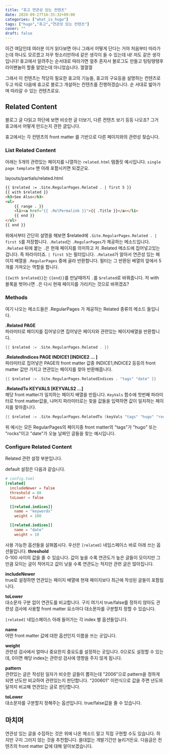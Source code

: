 ```yaml
---
title: "휴고 연관성 있는 컨텐츠"
date: 2020-09-27T16:35:32+09:00
categories: ["what_is_hugo"]
tags: ["hugo","휴고","연관성 있는 컨텐츠"]
cover: ""
draft: false
---
```


이건 여담인데 여러분 이거 읽다보면 아니 그래서 어떻게 단다는 거야 처음부터 따라가는데 하나도 모르겠고 자꾸 헛소리만하네 같은 생각이 들 수 있는데 네! 저도 같은 생각입니다! 휴고에서 알려주는 순서대로 따라가면 얼추 혼자서 블로그도 만들고 팅팅탱탱후라이팬놀이 할줄 알았는데 아니었습니다. 껄껄껄

그래서 이 컨텐츠는 적당히 필요한 휴고의 기능들, 휴고의 구요등을 설명하는 컨텐츠로 두고 따로 다음에 휴고로 블로그 개설하는 컨텐츠를 진행하겠습니다. 순 서대로 밟아가며 따라갈 수 있는 컨텐츠로요.

## Related Content
블로그 글 다읽고 하단에 보면 비슷한 글 더보기, 다른 컨텐츠 보기 등등 나오죠? 그거 휴고에서 어떻게 만드는지 관한 글입니다.

휴고에서는 각 컨텐츠의 front matter 를 기반으로 다른 페이지와의 관련성 찾습니다.

### List Related Content
아래는 5개의 관련있는 페이지를 나열하는 `related.html` 템플릿 예시입니다. `single page template` 맨 아래 포함시키면 되겠군요.

layouts/partials/related.html
```html
{{ $related := .Site.RegularPages.Related . | first 5 }}
{{ with $related }}
<h3>See Also</h3>
<ul>
	{{ range . }}
	<li><a href="{{ .RelPermalink }}">{{ .Title }}</a></li>
	{{ end }}
</ul>
{{ end }}
```

위에서부터 간단히 설명을 해보면
$related에 `.Site.RegularPages.Related . | first 5`를 저장합니다. `.Related`는 `.RegularPages`가 제공하는 메소드입니다. `.Related` 뒤에 붙는 `.`은 현재 페이지를 의미하고 저 .Related 메소드에 집어넣고있는 겁니다. 즉 파라미터죠. `| first 5`는 필터입니다. `.Related`가 알아서 연관성 있는 페이지 배열을 `.RegularPages` 중에 골라 반환합니다. 필터는 그 반환된 배열의 앞에서 5개를 가져오는 역할을 합니다. 

`{{with $related}}`는 `{{end}}`를 만날때까지 `.`를 `$related`로 바꿔줍니다. 저 with 블록을 벗어나면 `.`은 다시 현재 페이지를 가리키는 것으로 바뀌겠죠?

### Methods

여기 나오는 메소드들은 .RegularPages 가 제공하는 Related 종류의 메소드 들입니다.

**.Related PAGE**  
파라미터로 페이지를 집어넣으면 집어넣은 페이지와 관련있는 페이지배열을 반환합니다.
```go
{{ $related := .Site.RegularPages.Related . }}
```

**.RelatedIndices PAGE INDICE1 [INDICE2 ... ]**  
파라미터로 집어넣은 PAGE의 front matter 값중 INDICE1,INDICE2 등등의 front matter 값만 가지고 연관있는 페이지를 찾아 반환해줍니다.

```go
{{ $related := .Site.RegularPages.RelatedIndices . "tags" "date" }}
```

**.RelatedTo KEYVALS [KEYVALS2 ...]**  
해당 front matter가 일치하는 페이지 배열을 만듭니다. `KeyVals` 함수에 첫번째 파라미터로 front matter값을, 나머지 파라미터로는 찾을 값들을 입력하면 값이 일치하는 페이지를 찾아줍니다. 

```go
{{ $related := .Site.RegularPages.RelatedTo (keyVals "tags" "hugo" "rocks") (keyVals "date" .Date)}}
```

위 예시는 모든 RegularPages의 페이지중 front matter의 "tags"가 "hugo" 또는 "rocks"이고 "date"가 오늘 날짜인 글들을 찾는 예시입니다.

### Configure Related Content

Related 관련 설정 부분입니다.

default 설정은 다음과 같습니다.
```toml
# config.toml
[related]
  includeNewer = false
  threshold = 80
  toLower = false

  [[related.indices]]
    name = "keywords"
    weight = 100

  [[related.indices]]
    name = "date"
    weight = 10
```
사용 가능한 옵션들을 살펴봅시다. 우선은 `[related]` 네임스페이스 바로 아래 쓰는 옵션들입니다.
**threshold**  
0-100 사이의 값을 줄 수 있습니다. 값이 높을 수록 연관도가 높은 글들이 모이지만 그만큼 모이는 글이 적어지고 값이 낮을 수록 연관도는 적지만 관련 글은 많아집니다.

**includeNewer**  
true로 설정하면 연관있는 페이지 배열에 현재 페이지보다 최근에 작성된 글들이 포함됩니다. 

**toLower**  
대소문자 구분 없이 연관도를 비교합니다. 구지 여기서 true/false를 정하지 않아도 관련성 검사에 사용할 front matter 요소마다 대소문자를 구분할지 정할 수 있습니다.

`[related]` 네임스페이스 아래 들어가는 각 index 별 옵션들입니다. 

**name**  
어떤 front matter 값에 대한 옵션인지 이름을 쓰는 곳입니다.
 
**weight**  
관련성 검사에서 얼마나 중요한지 중요도를 설정하는 곳입니다. 0으로도 설정할 수 있는데, 0이면 해당 index는 관련성 검사에 영향을 주지 않게 됩니다. 

**pattern**  
관련있는 글은 작성된 일자가 비슷한 글들이 뽑히는데 "2006"으로 pattern을 정하게 되면 년도만 비교하여 관련있는지 판단합니다. "200601" 이런식으로 값을 주면 년도와 달까지 비교해 연관있는 글로 판단합니다.

**toLower**  
대소문자를 구분할지 정해주는 옵션입니다. true/false값을 줄 수 있습니다.

## 마치며
연관성 있는 글을 수집하는 것은 위에 나온 메소드 말고 직접 구현할 수도 있습니다.  하지만 구지 그러지 않는 것을 추천합니다. 쓸대없는 개발기간만 늘리거든요. 다음글은 컨텐츠의 front matter 값에 대해 알아보겠습니다.